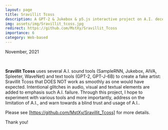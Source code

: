 ```yaml
---
layout: page
title: Sravillit Tcoss
description: A GPT-2 & Jukebox & p5.js interactive project on A.I. deceitfulness. 
img: assets/img/Sravillit_tcoss.jpg
redirect: https://github.com/MstXy/Sravillit_Tcoss
importance: 6
category: Web-based
---
```


November, 2021

<br>

**Sravillit Tcoss** uses several A.I. sound tools (SampleRNN, Jukebox, AIVA, Spleeter, WaveNet) and text tools (GPT-2, GPT-J-6B) to create a fake artist: Sravillit Tcoss that DOES NOT work as smoothly as one would have expected. Intentional glitches in audio, visual and textual elements are added to emphasis such A.I. failure. Through this project, I hope to experiment with various tools and more importantly, address on the limitation of A.I., and warn towards a blind trust and usage of A.I..

Please see [https://github.com/MstXy/Sravillit_Tcoss] for more details.

Thank you!


